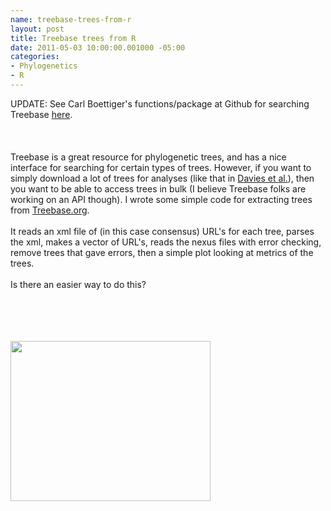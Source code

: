 ```yaml
--- 
name: treebase-trees-from-r
layout: post
title: Treebase trees from R
date: 2011-05-03 10:00:00.001000 -05:00
categories: 
- Phylogenetics
- R
---
```

UPDATE: See Carl Boettiger's functions/package at Github for searching Treebase <a href="https://github.com/ropensci/treeBASE">here</a>.<br /><br /><br /><br />Treebase is a great resource for phylogenetic trees, and has a nice interface for searching for certain types of trees. However, if you want to simply download a lot of trees for analyses (like that in <a href="http://biology.mcgill.ca/faculty/davies/pdfs/Davies_etal_Evolution_2011.pdf">Davies et al.</a>), then you want to be able to access trees in bulk (I believe Treebase folks are working on an API though). I wrote some simple code for extracting trees from <a href="http://treebase.org/">Treebase.org</a>.<br /><br />It reads an xml file of (in this case consensus) URL's for each tree, parses the xml, makes a vector of URL's, reads the nexus files with error checking, remove trees that gave errors, then a simple plot looking at metrics of the trees.<br /><br />Is there an easier way to do this?<br /><br /><br /><br /><script src="https://gist.github.com/953468.js?file=treebase_code.R"></script><br /><div class="separator" style="clear: both; text-align: center;"><a href="http://2.bp.blogspot.com/-AaMexPVCreo/TcAW171ZBaI/AAAAAAAAEbc/bDafe7YgGcw/s1600/sampetreebaseplot.png" imageanchor="1" style="clear: left; float: left; margin-bottom: 1em; margin-right: 1em;"><img border="0" height="256" src="http://2.bp.blogspot.com/-AaMexPVCreo/TcAW171ZBaI/AAAAAAAAEbc/bDafe7YgGcw/s320/sampetreebaseplot.png" width="320" /></a></div>
